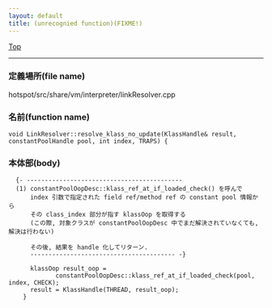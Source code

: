 ```yaml
---
layout: default
title: (unrecognied function)(FIXME!)
---
```

[Top](../index.html)

--- 
### 定義場所(file name)
hotspot/src/share/vm/interpreter/linkResolver.cpp

### 名前(function name)
```
void LinkResolver::resolve_klass_no_update(KlassHandle& result, constantPoolHandle pool, int index, TRAPS) {
```

### 本体部(body)
```
  {- -------------------------------------------
  (1) constantPoolOopDesc::klass_ref_at_if_loaded_check() を呼んで 
      index 引数で指定された field ref/method ref の constant pool 情報から
      その class_index 部分が指す klassOop を取得する
      (この際, 対象クラスが constantPoolOopDesc 中でまだ解決されていなくても, 解決は行わない)
  
      その後, 結果を handle 化してリターン.
      ---------------------------------------- -}

	  klassOop result_oop =
	         constantPoolOopDesc::klass_ref_at_if_loaded_check(pool, index, CHECK);
	  result = KlassHandle(THREAD, result_oop);
	}
	
```


